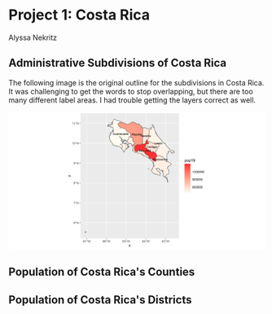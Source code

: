 # Project 1: Costa Rica
Alyssa Nekritz

## Administrative Subdivisions of Costa Rica
The following image is the original outline for the subdivisions in Costa Rica. It was challenging to get the words to stop overlapping, but there are too many different label areas. I had trouble getting the layers correct as well.

![Costa Rica Subdivisions](cri_pop19.png)

## Population of Costa Rica's Counties

## Population of Costa Rica's Districts

